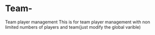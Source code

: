 # Team-
Team player management
This is for team player management with non limited numbers of players and team(just modify the global varible) 
